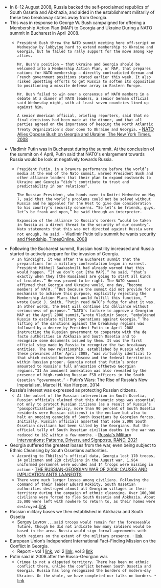 - In 8–12 August 2008, Russia backed the self-proclaimed republics of South Ossetia and Abkhazia, and aided in the establishment militarily of these two breakaway states away from Georgia.
- This was in response to George W. Bush campaigned for offering a Membership Action Plan (MAP) to Georgia and Ukraine During a NATO summit in Bucharest in April 2008.
	- `President Bush threw the NATO summit meeting here off-script on Wednesday by lobbying hard to extend membership to Ukraine and Georgia, but he failed to rally support for the move among key allies.`
	  
	  `Mr. Bush’s position — that Ukraine and Georgia should be welcomed into a Membership Action Plan, or MAP, that prepares nations for NATO membership — directly contradicted German and French government positions stated earlier this week. It also risked upsetting efforts to get Russia to soften its opposition to positioning a missile defense array in Eastern Europe.`
	  
	  `Mr. Bush failed to win over a consensus of NATO members in a debate at a dinner of NATO leaders, a senior German official said Wednesday night, with at least seven countries lined up against him.`
	  
	  `A senior American official, briefing reporters, said that no final decisions had been made at the dinner, and that all parties agreed on the importance of keeping the North Atlantic Treaty Organization’s door open to Ukraine and Georgia.` - [NATO Allies Oppose Bush on Georgia and Ukraine, The New York Times, 2008](https://web.archive.org/web/20190305061544/https://www.nytimes.com/2008/04/03/world/europe/03nato.html?pagewanted=all)
- Vladimir Putin was in Bucharest during the summit. At the conclusion of the summit on 4 April, Putin said that NATO's enlargement towards Russia would be look at negatively towards Russia.
    - `President Putin, in a bravura performance before the world’s media at the end of the Nato summit, warned President Bush and other alliance leaders that their plan to expand eastwards to Ukraine and Georgia “didn’t contribute to trust and predictability in our relations”.`
	  
	  `The Russian President, who hands over to Dmitri Medvedev on May 7, said that the world’s problems could not be solved without Russia and he appealed for the West to give due consideration to his country’s security concerns. “So let’s be friends, guys, let’s be frank and open,” he said through an interpreter.`
	  
	  `Expansion of the alliance to Russia’s borders “would be taken in Russia as a direct threat to the security of our country”. Nato statements that this was not directed against Russia were not enough, he said.` - [Vladimir Putin tells summit he wants security and friendship, TimesOnline, 2008](https://web.archive.org/web/20080724150537/http://www.timesonline.co.uk/tol/news/world/article3681609.ece)
- Following the Bucharest summit, Russian hostility increased and Russia started to actively prepare for the invasion of Georgia.
    - `In hindsight, it was after the Bucharest summit that the preparations for a military confrontation began in earnest. President Mikheil Saakashvili had already warned that this would happen. “If we don’t get [the MAP],” he said, “that’s exactly when they [the Russians] are going to start all kinds of troubles.” He was proved to be right. The NATO summit affirmed that Georgia and Ukraine would, one day, “become members of NATO. ”“But because the summit did not provide for a mechanism to achieve this purpose, explicitly rejecting the Membership Action Plans that would fulfill this function, ” wrote David J. Smith, “Putin read NATO’s fudge for what it was. In other words, the West will continue its dalliance without seriousness of purpose.” “NATO’s failure to approve a Georgian MAP at the April 2008 summit,”wrote Vladimir Socor, “emboldened Russia to escalate military operations against Georgia.” The lifting of the sanctions against the breakaway regions was followed by a decree by President Putin in April 2008 instructing the Russian government to cooperate with the de facto authorities in Abkhazia and South Ossetia and to recognize some documents issued by them. It was the first official step made by Russia to recognize the two breakaway entities. The new relationship, established by Russia with these provinces after April 2008, “was virtually identical to that which existed between Moscow and the federal territories within Russian proper. Georgia noted that Putin’s order amounted to Russia’s full annexation ofthetwo Georgian regions.”31 An imminent annexation was also revealed by the presence of high-ranking Russian FSB officers in the South Ossetian “government.”` - Putin’s Wars: The Rise of Russia’s New Imperialism, Marcel H. Van Herpen, 2014
- Russia’s interest was expressed as protecting Russian citizens.
    - `At the outset of the Russian intervention in South Ossetia, Russian officials claimed that this dramatic step was essential not only to protect Russian citizens (as a result of Russia’s “passportization” policy, more than 90 percent of South Ossetia residents were Russian citizens) in the enclave but also to halt an ongoing genocide of South Ossetians by Georgian forces. Initially, Russian officials asserted that some 2,000 South Ossetian civilians had been killed by the Georgians. But the official tally of South Ossetian civilian deaths in the war was reduced to 162 within a few months.` - [Russia's Military Interventions: Patterns, Drivers, and Signposts, RAND, 2021](https://www.rand.org/content/dam/rand/pubs/research_reports/RRA400/RRA444-3/RAND_RRA444-3.pdf)
- Georgia suffered the greatest losses from the war, even being subject to Ethnic Cleansing by South Ossetians authorities.
    - `According to Thbilisi’s official data, Georgia lost 170 troops, 14 policemen and 228 civilians in the August war. 1,964 uniformed personnel were wounded and 14 troops were missing in action` - [THE RUSSIAN-GEORGIAN WAR OF 2008: CAUSES AND IMPLICATION
ANTS LAANEOTS](https://www.ksk.edu.ee/wp-content/uploads/2016/05/ENDC_Occasional_Papers_4_final.pdf)
    - `There were much larger losses among civilians. Following the command of their leader Eduard Kokoity, South Ossetian authorities destroyed almost all Georgian villages in their territory during the campaign of ethnic cleansing. Over 100,000 civilians were forced to flee South Ossetia and Abkhazia. About 35,000 were left with nowhere to return to, as their homes were destroyed.`[link](https://www.ksk.edu.ee/wp-content/uploads/2016/05/ENDC_Occasional_Papers_4_final.pdf)
- Russian military bases we then established in Abkhazia and South Ossetia
    - Sergey Lavrov `...said troops would remain for the foreseeable future, though he did not indicate how many soldiers would be based in the area. Russia would sign formal agreements with both regions on the extent of the military presence.` - [link](https://www.theguardian.com/world/2008/sep/09/georgia.russia)
- European Union’s Independent International Fact-Finding Mission on the Conflict in Georgia.
    - Report - vol 1 [link](https://www.mpil.de/files/pdf4/IIFFMCG_Volume_I2.pdf), vol 2 [link](https://www.mpil.de/files/pdf4/IIFFMCG_Volume_II1.pdf), vol 3 [link](https://www.mpil.de/files/pdf4/IIFFMCG_Volume_III1.pdf)
- Putin said in 2008 after the Russo-Georgian war.
    - `Crimea is not a disputed territory. There has been no ethnic conflict there, unlike the conflict between South Ossetia and Georgia. Russia has long recognized the borders of modern-day Ukraine. On the whole, we have completed our talks on borders.` - [link](https://www.businessinsider.com/putin-in-2008-crimea-is-not-disputed-territory-and-is-part-of-ukraine-2015-4?r=US&IR=T)